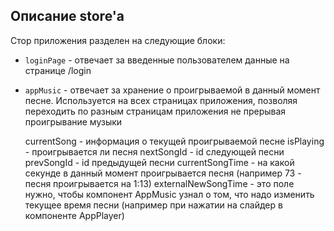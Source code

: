 ## Описание store'а

Стор приложения разделен на следующие блоки:

-   `loginPage` - отвечает за введенные пользователем данные на странице /login

-   `appMusic` - отвечает за хранение о проигрываемой в данный момент песне. Используется на всех страницах приложения, позволяя переходить по разным страницам приложения не прерывая проигрывание музыки

    currentSong - информация о текущей проигрываемой песне
    isPlaying - проигрывается ли песня
    nextSongId - id следующей песни
    prevSongId - id предыдущей песни
    currentSongTime - на какой секунде в данный момент проигрывается песня (например 73 - песня проигрывается на 1:13)
    externalNewSongTime - это поле нужно, чтобы компонент AppMusic узнал о том, что надо изменить текущее время песни (например при нажатии на слайдер в компоненте AppPlayer)

